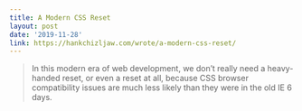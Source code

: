 ```yaml
---
title: A Modern CSS Reset
layout: post
date: '2019-11-28'
link: https://hankchizljaw.com/wrote/a-modern-css-reset/
---
```


> In this modern era of web development, we don’t really need a heavy-handed reset, or even a reset at all, because CSS browser compatibility issues are much less likely than they were in the old IE 6 days.
